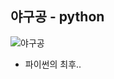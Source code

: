 ## 야구공 - python <br />
![야구공](https://user-images.githubusercontent.com/50359789/185314102-44ceabc1-c843-42b3-bdd1-209519c97e2a.PNG)
- 파이썬의 최후..
